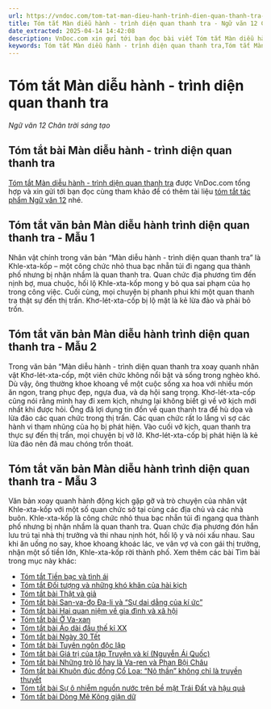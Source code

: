```yaml
---
url: https://vndoc.com/tom-tat-man-dieu-hanh-trinh-dien-quan-thanh-tra-329792
title: Tóm tắt Màn diễu hành - trình diện quan thanh tra - Ngữ văn 12 Chân trời sáng tạo - VnDoc.com
date_extracted: 2025-04-14 14:42:08
description: VnDoc.com xin gửi tới bạn đọc bài viết Tóm tắt Màn diễu hành - trình diện quan thanh tra. Mời các bạn cùng tham khảo chi tiết.
keywords: Tóm tắt Màn diễu hành - trình diện quan thanh tra,Tóm tắt Màn diễu hành trình diện quan thanh tra,Tóm tắt bài Màn diễu hành trình diện quan thanh tra,Tóm tắt tác phẩm Màn diễu hành trình diện quan thanh tra,Tóm tắt văn bản Màn diễu hành trình diện quan thanh tra,Tóm tắt Màn diễu hành trình diện quan thanh tra ngắn gọn,ngữ văn 12 chân trời sáng tạo,tóm tắt ngữ văn 12
---
```


# Tóm tắt Màn diễu hành - trình diện quan thanh tra
 _Ngữ văn 12 Chân trời sáng tạo_
## Tóm tắt bài Màn diễu hành - trình diện quan thanh tra
[Tóm tắt Màn diễu hành - trình diện quan thanh tra](<https://vndoc.com/tom-tat-man-dieu-hanh-trinh-dien-quan-thanh-tra-329792>) được VnDoc.com tổng hợp và xin gửi tới bạn đọc cùng tham khảo để có thêm tài liệu [tóm tắt tác phẩm Ngữ văn 12](<https://vndoc.com/tom-tat-tac-pham-lop12>) nhé.
## Tóm tắt văn bản Màn diễu hành trình diện quan thanh tra - Mẫu 1
Nhân vật chính trong văn bản “Màn diễu hành - trình diện quan thanh tra” là Khle-xta-kốp – một công chức nhỏ thua bạc nhẵn túi đi ngang qua thành phố nhưng bị nhận nhầm là quan thanh tra. Quan chức địa phương tìm đến nịnh bợ, mua chuộc, hối lộ Khle-xta-kốp mong y bỏ qua sai phạm của họ trong công việc. Cuối cùng, mọi chuyện bị phanh phui khi một quan thanh tra thật sự đến thị trấn. Khơ-lét-xta-cốp bị lộ mặt là kẻ lừa đảo và phải bỏ trốn.
## Tóm tắt văn bản Màn diễu hành trình diện quan thanh tra - Mẫu 2
Trong văn bản “Màn diễu hành - trình diện quan thanh tra xoay quanh nhân vật Khơ-lét-xta-cốp, một viên chức không nổi bật và sống trong nghèo khó. Dù vậy, ông thường khoe khoang về một cuộc sống xa hoa với nhiều món ăn ngon, trang phục đẹp, ngựa đua, và dạ hội sang trọng. Khơ-lét-xta-cốp cũng nói rằng mình hay đi xem kịch, nhưng lại không biết gì về vở kịch mới nhất khi được hỏi. Ông đã lợi dụng tin đồn về quan thanh tra để hù dọa và lừa đảo các quan chức trong thị trấn. Các quan chức rất lo lắng vì sợ các hành vi tham nhũng của họ bị phát hiện. Vào cuối vở kịch, quan thanh tra thực sự đến thị trấn, mọi chuyện bị vỡ lở. Khơ-lét-xta-cốp bị phát hiện là kẻ lừa đảo nên đã mau chóng trốn thoát.
## Tóm tắt văn bản Màn diễu hành trình diện quan thanh tra - Mẫu 3
Văn bản xoay quanh hành động kịch gặp gỡ và trò chuyện của nhân vật Khle-xta-kốp với một số quan chức sở tại cùng các địa chủ và các nhà buôn. Khle-xta-kốp là công chức nhỏ thua bạc nhẵn túi đi ngang qua thành phố nhưng bị nhận nhầm là quan thanh tra. Quan chức địa phương đón hắn lưu trú tại nhà thị trưởng và thi nhau nịnh hót, hối lộ y và nói xấu nhau. Sau khi ăn uống no say, khoe khoang khoác lác, ve vãn vợ và con gái thị trưởng, nhận một số tiền lớn, Khle-xta-kốp rời thành phố.
Xem thêm các bài Tìm bài trong mục này khác:
  * [Tóm tắt Tiền bạc và tình ái](</tom-tat-tien-bac-va-tinh-ai-329795>)
  * [Tóm tắt Đối tượng và những khó khăn của hài kịch](</tom-tat-doi-tuong-va-nhung-kho-khan-cua-hai-kich-329796>)
  * [Tóm tắt bài Thật và giả](</tom-tat-bai-that-va-gia-333300>)
  * [Tóm tắt bài San-va-đo Đa-li và “Sự dai dẳng của kí ức”](</tom-tat-bai-san-va-do-da-li-va-su-dai-dang-cua-ki-uc-333301>)
  * [Tóm tắt bài Hai quan niệm về gia đình và xã hội](</tom-tat-bai-hai-quan-niem-ve-gia-dinh-va-xa-hoi-333303>)
  * [Tóm tắt bài Ở Va-xan](</tom-tat-bai-o-va-xan-333304>)
  * [Tóm tắt bài Áo dài đầu thế kỉ XX](</tom-tat-bai-ao-dai-dau-the-ki-xx-333305>)
  * [Tóm tắt bài Ngày 30 Tết](</tom-tat-bai-ngay-30-tet-333315>)
  * [Tóm tắt bài Tuyên ngôn độc lập](</tom-tat-bai-tuyen-ngon-doc-lap-ctst-333324>)
  * [Tóm tắt bài Giá trị của tập Truyện và kí \(Nguyễn Ái Quốc\)](</tom-tat-bai-gia-tri-cua-tap-truyen-va-ki-nguyen-ai-quoc-333326>)
  * [Tóm tắt bài Những trò lố hay là Va-ren và Phan Bội Châu](</tom-tat-bai-nhung-tro-lo-hay-la-va-ren-va-phan-boi-chau-ctst-333328>)
  * [Tóm tắt bài Khuôn đúc đồng Cổ Loa: “Nỏ thần” không chỉ là truyền thuyết](</tom-tat-bai-khuon-duc-dong-co-loa-no-than-khong-chi-la-truyen-thuyet-333333>)
  * [Tóm tắt bài Sự ô nhiễm nguồn nước trên bề mặt Trái Đất và hậu quả](</tom-tat-bai-su-o-nhiem-nguon-nuoc-tren-be-mat-trai-dat-va-hau-qua-333334>)
  * [Tóm tắt bài Dòng Mê Kông giận dữ](</tom-tat-bai-dong-me-kong-gian-du-333336>)


